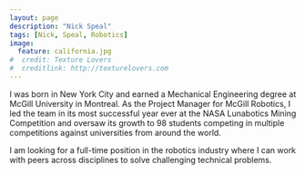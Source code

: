 ```yaml
---
layout: page
description: "Nick Speal"
tags: [Nick, Speal, Robotics]
image:
  feature: california.jpg
#  credit: Texture Lovers
#  creditlink: http://texturelovers.com
---
```



I was born in New York City and earned a Mechanical Engineering degree at McGill University in Montreal. As the Project Manager for McGill Robotics, I led the team in its most successful year ever at the NASA Lunabotics Mining Competition and oversaw its growth to 98 students competing in multiple competitions against universities from around the world.

I am looking for a full-time position in the robotics industry where I can work with peers across disciplines to solve challenging technical problems.